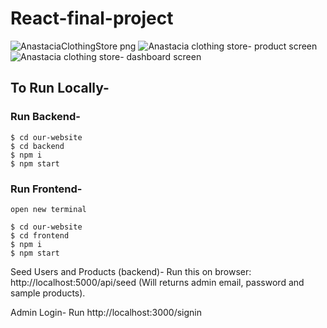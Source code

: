 # React-final-project

![AnastaciaClothingStore png](https://user-images.githubusercontent.com/72359805/219037587-957f4c20-1d09-433a-ae37-76f5c89af74b.png)
![Anastacia clothing store- product screen](https://user-images.githubusercontent.com/72359805/219037712-3afb94c6-d164-48a7-8d45-5b80c16db2f6.png)
![Anastacia clothing store- dashboard screen](https://user-images.githubusercontent.com/72359805/219037727-bfcdbad0-9a7b-4174-8d30-ae3f33c4712f.png)


## To Run Locally-

### Run Backend-

```
$ cd our-website
$ cd backend
$ npm i
$ npm start
```

### Run Frontend-

```
open new terminal

$ cd our-website
$ cd frontend
$ npm i
$ npm start
```

Seed Users and Products (backend)-
Run this on browser: http://localhost:5000/api/seed
(Will returns admin email, password and sample products).

Admin Login-
Run http://localhost:3000/signin
